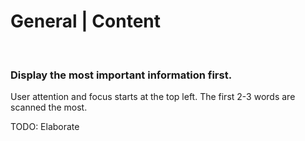 # General | Content
<br>


### Display the most important information first.

User attention and focus starts at the top left. The first 2-3 words are scanned the most.

TODO: Elaborate

<br>


